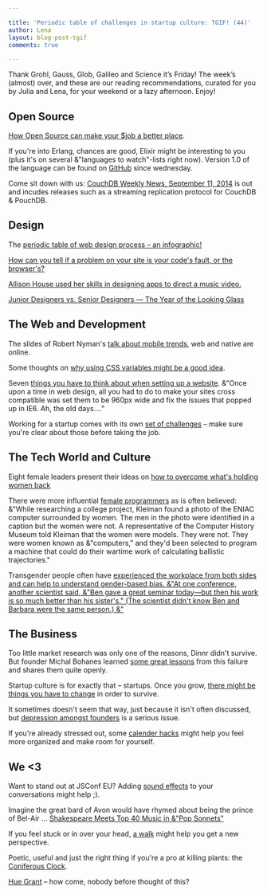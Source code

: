 ```yaml
---

title: 'Periodic table of challenges in startup culture: TGIF! (44)'
author: Lena
layout: blog-post-tgif
comments: true

---
```



Thank Grohl, Gauss, Glob, Galileo and Science it’s Friday! The week’s (almost) over, and these are our reading recommendations, curated for you by Julia and Lena, for your weekend or a lazy afternoon. Enjoy!


## Open Source
<a href="http://vimeo.com/105758337">How Open Source can make your $job a better place</a>.

If you're into Erlang, chances are good, Elixir might be interesting to you (plus it's on several &"languages to watch"-lists right now). Version 1.0 of the language can be found on <a href="https://github.com/elixir-lang/elixir">GitHub</a> since wednesday.

Come sit down with us: <a href="http://blog.couchdb.org/2014/09/11/couchdb-weekly-news-september-11-2014/">CouchDB Weekly News, September 11, 2014</a> is out and incudes releases such as a streaming replication protocol for CouchDB & PouchDB.


## Design

The <a href="http://www.newdesigngroup.ca/blog/web-design-process-infographic/">periodic table of web design process – an infographic!</a>

<a href="http://www.creativebloq.com/netmag/how-do-you-identify-browser-bug-91412893">How can you tell if a problem on your site is your code's fault, or the browser's?</a>

<a href="http://allison.house/blog/making-tweedy-summer-noon-music-video/">Allison House used her skills in designing apps to direct a music video.</a>

<a href="https://medium.com/the-year-of-the-looking-glass/junior-designers-vs-senior-designers-fbe483d3b51e">Junior Designers vs. Senior Designers — The Year of the Looking Glass</a>


## The Web and Development

The slides of Robert Nyman's <a href="http://de.slideshare.net/robnyman/mobile-trends-web-native">talk about mobile trends</a>, web and native are online.

Some thoughts on <a href="http://www.creativebloq.com/netmag/why-you-need-use-css-variables-91412904">why using CSS variables might be a good idea</a>.

Seven <a href="http://webdesign.tutsplus.com/articles/7-ways-you-might-not-know-your-sites-are-exploding--cms-22035">things you have to think about when setting up a website</a>. &"Once upon a time in web design, all you had to do to make your sites cross compatible was set them to be 960px wide and fix the issues that popped up in IE6. Ah, the old days...."


Working for a startup comes with its own <a href="http://www.webdesignerdepot.com/2014/08/5-things-to-consider-before-saying-yes-to-a-startup/">set of challenges</a> – make sure you're clear about those before taking the job.


## The Tech World and Culture

Eight female leaders present their ideas on <a href="http://www.fastcompany.com/3035478/strong-female-lead/8-successful-women-leaders-on-how-to-overcome-whats-holding-women-back">how to overcome what's holding women back</a>

There were more influential <a href="http://readwrite.com/2014/09/06/female-programmers-remembered-eniac-programmers">female programmers</a> as is often believed: &"While researching a college project, Kleiman found a photo of the ENIAC computer surrounded by women. The men in the photo were identified in a caption but the women were not. A representative of the Computer History Museum told Kleiman that the women were models. They were not. They were women known as &"computers," and they'd been selected to program a machine that could do their wartime work of calculating ballistic trajectories."

Transgender people often have <a href="http://www.newrepublic.com/article/119239/transgender-people-can-explain-why-women-dont-advance-work">experienced the workplace from both sides and can help to understand gender-based bias. &"At one conference, another scientist said, &"Ben gave a great seminar today—but then his work is so much better than his sister's." (The scientist didn't know Ben and Barbara were the same person.) &"</a>


## The Business

Too little market research was only one of the reasons, Dinnr didn't survive. But founder Michal Bohanes learned <a href="https://medium.com/@michalbohanes/seven-lessons-i-learned-from-the-failure-of-my-first-startup-dinnr-c166d1cfb8b8">some great lessons</a> from this failure and shares them quite openly.

Startup culture is for exactly that – startups. Once you grow, <a href="http://blog.idonethis.com/startup-culture/">there might be things you have to change</a> in order to survive.

It sometimes doesn't seem that way, just because it isn't often discussed, but <a href="http://www.theatlantic.com/technology/archive/2014/09/tech-has-a-depression-problem/380004/?single_page=true">depression amongst founders</a> is a serious issue.

If you're already stressed out, some <a href="http://codeascraft.com/2014/07/15/calendar-hacks/">calender hacks</a> might help you feel more organized and make room for yourself.


## We <3

Want to stand out at JSConf EU? Adding <a href="http://www.myinstants.com/">sound effects</a> to your conversations might help ;).

Imagine the great bard of Avon would have rhymed about being the prince of Bel-Air … <a href="http://popsonnet.tumblr.com/">Shakespeare Meets Top 40 Music in &"Pop Sonnets"</a>

If you feel stuck or in over your head, <a href="http://www.newyorker.com/tech/elements/walking-helps-us-think">a walk</a> might help you get a new perspective.

Poetic, useful and just the right thing if you're a pro at killing plants: the <a href="http://www.fastcodesign.com/3035355/wanted/poetic-clock-shows-the-passage-of-time-through-dying-leaves">Coniferous Clock</a>.

<a href="http://huegrant.com/">Hue Grant</a> – how come, nobody before thought of this?

